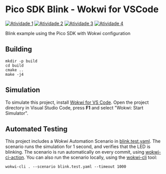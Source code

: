 # Pico SDK Blink - Wokwi for VSCode

[![Atividade 1](https://github.com/Pedro2712/pico-sdk-blink/actions/workflows/atividade-1.yml/badge.svg)](https://github.com/Pedro2712/pico-sdk-blink/actions/workflows/atividade-1.yml)
[![Atividade 2](https://github.com/Pedro2712/pico-sdk-blink/actions/workflows/atividade-2.yml/badge.svg)](https://github.com/Pedro2712/pico-sdk-blink/actions/workflows/atividade-2.yml)
[![Atividade 3](https://github.com/Pedro2712/pico-sdk-blink/actions/workflows/atividade-3.yml/badge.svg)](https://github.com/Pedro2712/pico-sdk-blink/actions/workflows/atividade-3.yml)
[![Atividade 4](https://github.com/Pedro2712/pico-sdk-blink/actions/workflows/atividade-4.yml/badge.svg)](https://github.com/Pedro2712/pico-sdk-blink/actions/workflows/atividade-4.yml)

Blink example using the Pico SDK with Wokwi configuration

## Building

```
mkdir -p build
cd build
cmake ..
make -j4
```

## Simulation

To simulate this project, install [Wokwi for VS Code](https://marketplace.visualstudio.com/items?itemName=wokwi.wokwi-vscode). Open the project directory in Visual Studio Code, press **F1** and select "Wokwi: Start Simulator".

## Automated Testing

This project includes a Wokwi Automation Scenario in [blink.test.yaml](blink.test.yaml). The scenario runs the simulation for 1 second, and verifies that the LED is blinking. The scenario is run automatically on every commit, using [wokwi-ci-action](https://github.com/wokwi/wokwi-ci-action). You can also run the scenario locally, using the [wokwi-cli](https://github.com/wokwi/wokwi-cli) tool:

```
wokwi-cli . --scenario blink.test.yaml --timeout 1000
```
